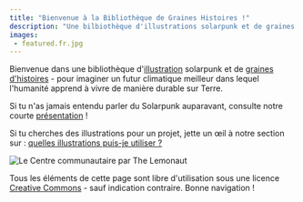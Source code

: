 ```yaml
---
title: "Bienvenue à la Bibliothèque de Graines Histoires !"
description: "Une bilbiothèque d'illustrations solarpunk et de graines d'histoires pour imaginer un futur climatique meilleur !"
images:
 - featured.fr.jpg
---
```


Bienvenue dans une bibliothèque d'[illustration](/fr/art) solarpunk et de [graines d'histoires](/fr/seeds) - pour imaginer un futur climatique meilleur dans lequel l'humanité apprend à vivre de manière durable sur Terre.

Si tu n'as jamais entendu parler du Solarpunk auparavant, consulte notre courte [présentation](/fr/essays/what-is-solarpunk) !

Si tu cherches des illustrations pour un projet, jette un œil à notre section sur : [quelles illustrations puis-je utiliser ?](/fr/pages/which-art-can-i-use/)

![Le Centre communautaire par The Lemonaut](cover.jpg "[Le Centre communautaire](/fr/art/the-lemonaut-community-center/) CC BY-SA 4.0 [The Lemonaut](/fr/authors/thelemonaut)")

Tous les éléments de cette page sont libre d'utilisation sous une licence [Creative Commons](https://creativecommons.org/faq/fr/#informations-g%C3%A9n%C3%A9rales-sur-la-licence) - sauf indication contraire. Bonne navigation !

